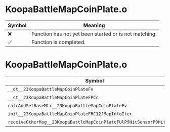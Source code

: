 # KoopaBattleMapCoinPlate.o
| Symbol | Meaning 
| ------------- | ------------- 
| :x: | Function has not yet been started or is not matching. 
| :white_check_mark: | Function is completed. 


# KoopaBattleMapCoinPlate.o
| Symbol | Decompiled? |
| ------------- | ------------- |
| `__dt__23KoopaBattleMapCoinPlateFv` | :x: |
| `__ct__23KoopaBattleMapCoinPlateFPCc` | :x: |
| `calcAndSetBaseMtx__23KoopaBattleMapCoinPlateFv` | :x: |
| `init__23KoopaBattleMapCoinPlateFRC12JMapInfoIter` | :x: |
| `receiveOtherMsg__23KoopaBattleMapCoinPlateFUlP9HitSensorP9HitSensor` | :x: |
